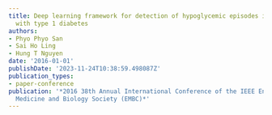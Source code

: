 ```yaml
---
title: Deep learning framework for detection of hypoglycemic episodes in children
  with type 1 diabetes
authors:
- Phyo Phyo San
- Sai Ho Ling
- Hung T Nguyen
date: '2016-01-01'
publishDate: '2023-11-24T10:38:59.498087Z'
publication_types:
- paper-conference
publication: '*2016 38th Annual International Conference of the IEEE Engineering in
  Medicine and Biology Society (EMBC)*'
---
```

